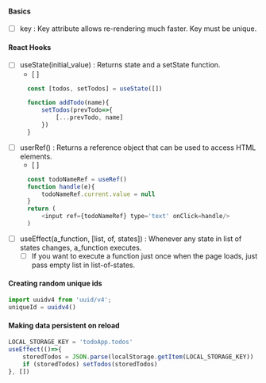#### Basics
- [ ] key : Key attribute allows re-rendering much faster. Key must be unique.
#### React Hooks
- [ ] useState(initial_value) : Returns state and a setState function.
  - [ ] 
  ```js
    const [todos, setTodos] = useState([])

    function addTodo(name){
        setTodos(prevTodo=>{
            [...prevTodo, name]
        })
    }
  ```
- [ ] userRef() : Returns a reference object that can be used to access HTML elements.
  - [ ] 
  ```js
    const todoNameRef = useRef()
    function handle(e){
        todoNameRef.current.value = null
    }
    return (
        <input ref={todoNameRef} type='text' onClick=handle/>
    )
  ```
- [ ] useEffect(a_function, [list, of, states]) : Whenever any state in list of states changes, a_function executes.
  - [ ] If you want to execute a function just once when the page loads, just pass empty list in list-of-states.

#### Creating random unique ids
```js
import uuidv4 from 'uuid/v4';
uniqueId = uuidv4()
```

#### Making data persistent on reload
```js
LOCAL_STORAGE_KEY = 'todoApp.todos'
useEffect(()=>{
    storedTodos = JSON.parse(localStorage.getItem(LOCAL_STORAGE_KEY))
    if (storedTodos) setTodos(storedTodos)
}, [])
```
